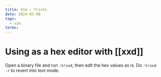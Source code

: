 ```yaml
---
title: Vim — Tricks
date: 2024-03-08
tags:
  - vim
terms:
---
```


# Using as a hex editor with [[xxd]]

Open a binary file and run `:%!xxd`, then edit the hex values as is.
Do `:%!xxd -r` to revert into text mode.
